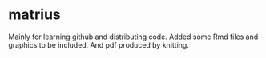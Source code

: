 # matrius
Mainly for learning github and distributing code.
Added some Rmd files and graphics to be included. And pdf produced by knitting.
